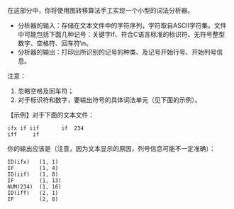 在这部分中，你将使用图转移算法手工实现一个小型的词法分析器。
* 分析器的输入：存储在文本文件中的字符序列，字符取自ASCII字符集。文件中可能包括下面几种记号：关键字if、符合C语言标准的标识符、无符号整型数字、空格符、回车符\n。
* 分析器的输出：打印出所识别的记号的种类、及记号开始行号、开始列号信息。

注意：
1. 忽略空格及回车符；
2. 对于标识符和数字，要输出符号的具体词法单元（见下面的示例）。

【示例】对于下面的文本文件：
```
ifx if iif       if  234
iff     if
```

你的输出应该是（注意，因为文本显示的原因，列号信息可能不一定准确）：
```
ID(ifx)   (1, 1)
IF        (1, 4)
ID(iif)   (1, 8)
IF        (1, 13)
NUM(234)  (1, 16)
ID(iff)   (2, 1)
IF        (2, 8)
```
